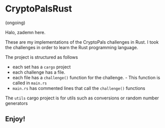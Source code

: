 # CryptoPalsRust
(ongoing)

Halo, zademn here. 

These are my implementations of the CryptoPals challenges in Rust. I took the challenges in order to learn the Rust programming language. 

The project is structured as follows
- each set has a `cargo` project
- each challenge has a file.
- each file has a `challenge()` function for the challenge. - This function is called in `main.rs`
- `main.rs` has commented lines that call the `challenge()` functions

The `utils` cargo project is for utils such as conversions or random number generators

## Enjoy! 

